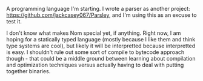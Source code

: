 
A programming language I'm starting. I wrote a parser as another project:
https://github.com/jackcasey067/Parsley, and I'm using this as an excuse to test
it.

I don't know what makes Nom special yet, if anything. Right now, I am hoping for
a statically typed language (mostly because I like them and think type systems are 
cool), but likely it will be interpretted because interpretted is easy. I shouldn't
rule out some sort of compile to bytecode approach though - that could be a middle
ground between learning about compilation and optimization techniques versus actually
having to deal with putting together binaries.

